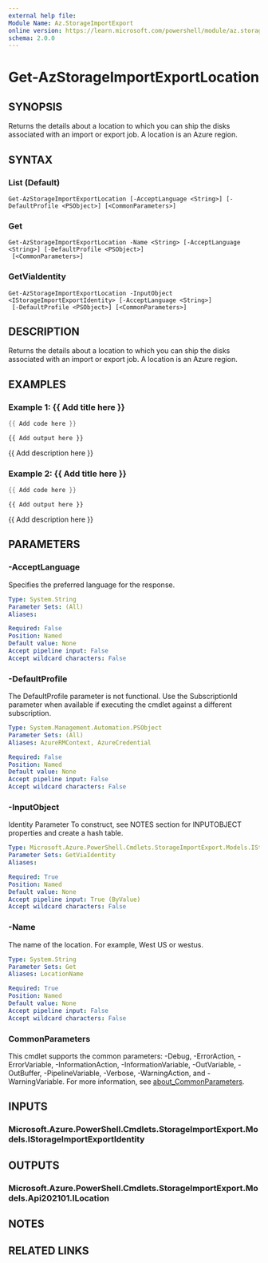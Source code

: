 ```yaml
---
external help file:
Module Name: Az.StorageImportExport
online version: https://learn.microsoft.com/powershell/module/az.storageimportexport/get-azstorageimportexportlocation
schema: 2.0.0
---
```


# Get-AzStorageImportExportLocation

## SYNOPSIS
Returns the details about a location to which you can ship the disks associated with an import or export job.
A location is an Azure region.

## SYNTAX

### List (Default)
```
Get-AzStorageImportExportLocation [-AcceptLanguage <String>] [-DefaultProfile <PSObject>] [<CommonParameters>]
```

### Get
```
Get-AzStorageImportExportLocation -Name <String> [-AcceptLanguage <String>] [-DefaultProfile <PSObject>]
 [<CommonParameters>]
```

### GetViaIdentity
```
Get-AzStorageImportExportLocation -InputObject <IStorageImportExportIdentity> [-AcceptLanguage <String>]
 [-DefaultProfile <PSObject>] [<CommonParameters>]
```

## DESCRIPTION
Returns the details about a location to which you can ship the disks associated with an import or export job.
A location is an Azure region.

## EXAMPLES

### Example 1: {{ Add title here }}
```powershell
{{ Add code here }}
```

```output
{{ Add output here }}
```

{{ Add description here }}

### Example 2: {{ Add title here }}
```powershell
{{ Add code here }}
```

```output
{{ Add output here }}
```

{{ Add description here }}

## PARAMETERS

### -AcceptLanguage
Specifies the preferred language for the response.

```yaml
Type: System.String
Parameter Sets: (All)
Aliases:

Required: False
Position: Named
Default value: None
Accept pipeline input: False
Accept wildcard characters: False
```

### -DefaultProfile
The DefaultProfile parameter is not functional.
Use the SubscriptionId parameter when available if executing the cmdlet against a different subscription.

```yaml
Type: System.Management.Automation.PSObject
Parameter Sets: (All)
Aliases: AzureRMContext, AzureCredential

Required: False
Position: Named
Default value: None
Accept pipeline input: False
Accept wildcard characters: False
```

### -InputObject
Identity Parameter
To construct, see NOTES section for INPUTOBJECT properties and create a hash table.

```yaml
Type: Microsoft.Azure.PowerShell.Cmdlets.StorageImportExport.Models.IStorageImportExportIdentity
Parameter Sets: GetViaIdentity
Aliases:

Required: True
Position: Named
Default value: None
Accept pipeline input: True (ByValue)
Accept wildcard characters: False
```

### -Name
The name of the location.
For example, West US or westus.

```yaml
Type: System.String
Parameter Sets: Get
Aliases: LocationName

Required: True
Position: Named
Default value: None
Accept pipeline input: False
Accept wildcard characters: False
```

### CommonParameters
This cmdlet supports the common parameters: -Debug, -ErrorAction, -ErrorVariable, -InformationAction, -InformationVariable, -OutVariable, -OutBuffer, -PipelineVariable, -Verbose, -WarningAction, and -WarningVariable. For more information, see [about_CommonParameters](http://go.microsoft.com/fwlink/?LinkID=113216).

## INPUTS

### Microsoft.Azure.PowerShell.Cmdlets.StorageImportExport.Models.IStorageImportExportIdentity

## OUTPUTS

### Microsoft.Azure.PowerShell.Cmdlets.StorageImportExport.Models.Api202101.ILocation

## NOTES

## RELATED LINKS

